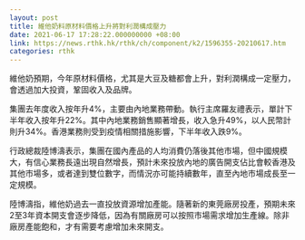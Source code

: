 ```yaml
---
layout: post
title: 維他奶料原材料價格上升將對利潤構成壓力
date: 2021-06-17 17:28:22.000000000 +08:00
link: https://news.rthk.hk/rthk/ch/component/k2/1596355-20210617.htm
categories: rthk
---
```


維他奶預期，今年原材料價格，尤其是大豆及糖都會上升，對利潤構成一定壓力，會透過加大投資，鞏固收入及品牌。

集團去年度收入按年升4%，主要由內地業務帶動。執行主席羅友禮表示，單計下半年收入按年升22%。其中內地業務銷售顯著增長，收入急升49%，以人民幣計則升34%。香港業務則受到疫情相關措施影響，下半年收入跌9%。

行政總裁陸博濤表示，集團在國內產品的人均消費仍落後其他市場，但中國規模大，有信心業務長遠出現自然增長，預計未來投放內地的廣告開支佔比會較香港及其他市場多，或者達到雙位數字，而情況亦可能持續數年，直至內地市場成長至一定規模。

陸博濤指，維他奶過去一直投放資源增加產能。隨著新的東莞廠房投產，預期未來2至3年資本開支會逐步降低，因為有關廠房可以按照市場需求增加生產線。除非廠房產能飽和，才有需要考慮增加未來開支。
